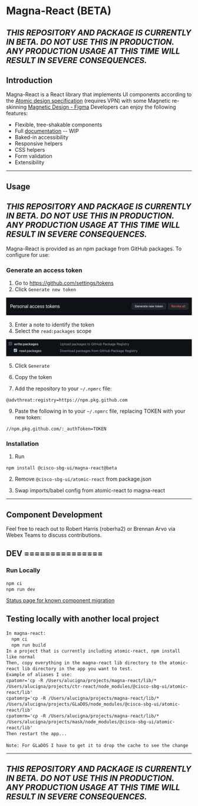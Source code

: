 # Magna-React (BETA)

## *THIS REPOSITORY AND PACKAGE IS CURRENTLY IN BETA. DO _NOT_ USE THIS IN PRODUCTION. ANY PRODUCTION USAGE AT THIS TIME WILL RESULT IN SEVERE CONSEQUENCES.*

## Introduction

Magna-React is a React library that implements UI components according to the [Atomic design specification](http://ux-document-lnx/~designer/sbg-ux/components/atoms/getting-started.html) (requires VPN) with some Magnetic re-skinning [Magnetic Design - Figma](https://www.figma.com/file/oVZWatImEIbl1c8sjdGxi0/%F0%9F%A7%B2--Magnetic-Design-Library) Developers can enjoy the following features:

- Flexible, tree-shakable components
- Full [documentation](https://magna-react.vercel.app/) -- WIP
- Baked-in accessibility
- Responsive helpers
- CSS helpers
- Form validation
- Extensibility

-------------

## Usage

## *THIS REPOSITORY AND PACKAGE IS CURRENTLY IN BETA. DO _NOT_ USE THIS IN PRODUCTION. ANY PRODUCTION USAGE AT THIS TIME WILL RESULT IN SEVERE CONSEQUENCES.*

Magna-React is provided as an npm package from GitHub packages. To configure for use:

### Generate an access token

1) Go to https://github.com/settings/tokens
2) Click `Generate new token`

![generate token](./docs/images/github/generate_token.png)

3) Enter a note to identify the token
4) Select the `read:packages` scope

![package scope](./docs/images/github/package_scope.png)

5) Click `Generate`
6) Copy the token

8) Add the repository to your `~/.npmrc` file:

```
@advthreat:registry=https://npm.pkg.github.com
```

9) Paste the following in to your `~/.npmrc` file, replacing TOKEN with your new token:

```
//npm.pkg.github.com/:_authToken=TOKEN
```

### Installation 

1) Run

```
npm install @cisco-sbg-ui/magna-react@beta
```

2) Remove `@cisco-sbg-ui/atomic-react` from package.json

3) Swap imports/babel config from atomic-react to magna-react

-------------

## Component Development

Feel free to reach out to Robert Harris (roberha2) or Brennan Arvo via Webex Teams to discuss contributions.
## DEV ===============
### Run Locally
```
npm ci
npm run dev
```

[Status page for known component migration](./MagneticStylingStatus.md)

## Testing locally with another local project

```
In magna-react:
  npm ci
  npm run build
In a project that is currently including atomic-react, npm install like normal
Then, copy everything in the magna-react lib directory to the atomic-react lib directory in the app you want to test.
Example of aliases I use:
cpatomr='cp -R /Users/alucigna/projects/magna-react/lib/* /Users/alucigna/projects/ctr-react/node_modules/@cisco-sbg-ui/atomic-react/lib'
cpatomrg='cp -R /Users/alucigna/projects/magna-react/lib/* /Users/alucigna/projects/GLaDOS/node_modules/@cisco-sbg-ui/atomic-react/lib'
cpatomrm='cp -R /Users/alucigna/projects/magna-react/lib/* /Users/alucigna/projects/mask/node_modules/@cisco-sbg-ui/atomic-react/lib'
Then restart the app...

Note: For GLaDOS I have to get it to drop the cache to see the change
```

-------------

## *THIS REPOSITORY AND PACKAGE IS CURRENTLY IN BETA. DO _NOT_ USE THIS IN PRODUCTION. ANY PRODUCTION USAGE AT THIS TIME WILL RESULT IN SEVERE CONSEQUENCES.*

